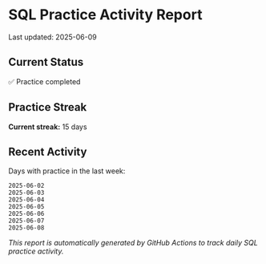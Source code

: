 # SQL Practice Activity Report

Last updated: 2025-06-09

## Current Status

✅ Practice completed

## Practice Streak

**Current streak:** 15 days

## Recent Activity

Days with practice in the last week:

```
2025-06-02
2025-06-03
2025-06-04
2025-06-05
2025-06-06
2025-06-07
2025-06-08
```

*This report is automatically generated by GitHub Actions to track daily SQL practice activity.*
